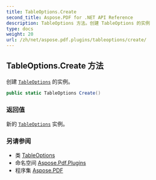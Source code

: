 ```yaml
---
title: TableOptions.Create
second_title: Aspose.PDF for .NET API Reference
description: TableOptions 方法。创建 TableOptions 的实例
type: docs
weight: 20
url: /zh/net/aspose.pdf.plugins/tableoptions/create/
---
```

## TableOptions.Create 方法

创建 [`TableOptions`](../) 的实例。

```csharp
public static TableOptions Create()
```

### 返回值

新的 [`TableOptions`](../) 实例。

### 另请参阅

* 类 [TableOptions](../)
* 命名空间 [Aspose.Pdf.Plugins](../../../aspose.pdf.plugins/)
* 程序集 [Aspose.PDF](../../../)